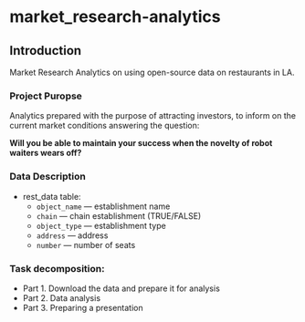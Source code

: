 # market_research-analytics

## Introduction <a id='data_review'></a>

Market Research Analytics on using open-source data on restaurants in LA.

### Project Puropse

Analytics prepared with the purpose of attracting investors, to inform on the current market conditions answering the question:

**Will you be able to maintain your success when the novelty of robot waiters wears off?**


### Data Description

- rest_data table:
    - `object_name` — establishment name
    - `chain` — chain establishment (TRUE/FALSE)
    - `object_type` — establishment type
    - `address` — address
    - `number` — number of seats
    
### **Task decomposition:** <a id='data_review'></a>
- Part 1. Download the data and prepare it for analysis
- Part 2. Data analysis
- Part 3. Preparing a presentation
